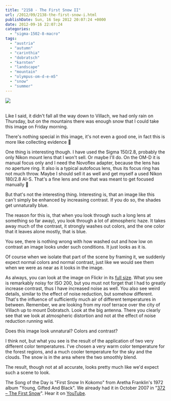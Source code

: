 ```yaml
---
title: "2158 - The First Snow II"
url: /2012/09/2138-the-first-snow-i.html
publishDate: Sun, 16 Sep 2012 20:07:24 +0000
date: 2012-09-16 22:07:24
categories: 
  - "sigma-1502-8-macro"
tags: 
  - "austria"
  - "autumn"
  - "carinthia"
  - "dobratsch"
  - "karnten"
  - "landscape"
  - "mountain"
  - "olympus-om-d-e-m5"
  - "snow"
  - "summer"
---
```

<div class="container">
<div class="center"><a target="_blank" href="https://d25zfm9zpd7gm5.cloudfront.net/1200x1200/2012/20120914_102512_lr_plain.jpg"><img src="https://d25zfm9zpd7gm5.cloudfront.net/0600x0600/2012/20120914_102512_lr_plain.jpg" /></a></div>
</div>
<br />

Like I said, it didn't fall all the way down to Villach, we had only rain on Thursday, but on the mountains there was enough snow that I could take this image on Friday morning.

There's nothing special in this image, it's not even a good one, in fact this is more like collecting evidence 🙂

One thing is interesting though. I have used the Sigma 150/2.8, probably the only Nikon mount lens that I won't sell. Or maybe I'll do. On the OM-D it is manual focus only and I need the Novoflex adapter, because the lens has no aperture ring. It also is a typical autofocus lens, thus its focus ring has not much throw. Maybe I should sell it as well and get myself a used Nikon 180/2.8 AI-S. That's a fine lens and one that was meant to get focused manually 🙂

But that's not the interesting thing. Interesting is, that an image like this can't simply be enhanced by increasing contrast. If you do so, the shades get unnaturally blue.

The reason for this is, that when you look through such a long lens at something so far away), you look through a lot of atmospheric haze. It takes away much of the contrast, it strongly washes out colors, and the one color that it leaves alone mostly, that is blue.

You see, there is nothing wrong with how washed out and how low on contrast an image looks under such conditions. It just looks as it is.

Of course when we isolate that part of the scene by framing it, we suddenly expect normal colors and normal contrast, just like we would see them when we were as near as it looks in the image.

As always, you can look at the image on Flickr in its <a href="http://www.flickr.com/photos/amanessinger/7991884719/sizes/o/in/photostream/" target="_blank">full size</a>. What you see is remarkably noisy for ISO 200, but you must not forget that I had to greatly increase contrast, thus I have increased noise as well. You also see weird details, similar to the effect of noise reduction, but somehow different. That's the influence of sufficiently much air of different temperatures in between. Remember, we are looking from my roof terrace over the city of Villach up to mount Dobratsch. Look at the big antenna. There you clearly see that we look at atmospheric distortion and not at the effect of noise reduction running wild.

Does this image look unnatural? Colors and contrast?

I think not, but what you see is the result of the application of two very different color temperatures. I've chosen a very warm color temperature for the forest regions, and a much cooler temperature for the sky and the clouds. The snow is in the area where the two smoothly blend.

 The result, though not at all accurate, looks pretty much like we'd expect such a scene to look.

The Song of the Day is "First Snow In Kokomo" from Aretha Franklin's 1972 album "Young, Gifted And Black". We already had it in October 2007 in "<a href="/2007/10/372-first-snow.html" target="_blank">372 – The First Snow</a>". Hear it on <a href="http://www.youtube.com/watch?v=KnoeSyLUTgA" target="_blank">YouTube</a>.
